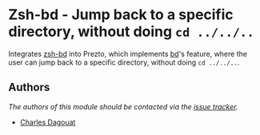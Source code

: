 Zsh-bd - Jump back to a specific directory, without doing `cd ../../..`
===================

Integrates [zsh-bd][1] into Prezto, which implements [bd][2]'s feature, 
where the user can jump back to a specific directory, without doing 
`cd ../../..`.

Authors
-------

*The authors of this module should be contacted via the [issue tracker][3].*

  - [Charles Dagouat](https://github.com/booboule)

[1]: https://github.com/Tarrasch/zsh-bd
[2]: https://github.com/vigneshwaranr/bd
[3]: https://github.com/sorin-ionescu/prezto/issues
